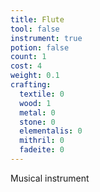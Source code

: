 ```yaml
---
title: Flute
tool: false
instrument: true
potion: false
count: 1
cost: 4
weight: 0.1
crafting:
  textile: 0
  wood: 1
  metal: 0
  stone: 0
  elementalis: 0
  mithril: 0
  fadeite: 0
---
```


Musical instrument
